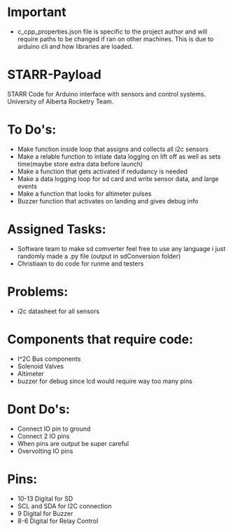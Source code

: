 # Important 
- c_cpp_properties.json file is specific to the project author and will require paths to be changed if ran on other machines. This is due to arduino cli and how libraries are loaded. 

# STARR-Payload
STARR Code for Arduino interface with sensors and control systems. University of Alberta Rocketry Team.

# To Do's:

 - Make function inside loop that assigns and collects all i2c sensors
 - Make a relable function to intiate data logging on lift off as well as sets time(maybe store extra data before launch)
 - Make a function that gets activated if redudancy is needed 
 - Make a data logging loop for sd card and write sensor data, and large events
 - Make a function that looks for altimeter pulses 
 - Buzzer function that activates on landing and gives debug info 

# Assigned Tasks:

- Software team to make sd comverter feel free to use any language i just randomly made a .py file (output in sdConversion folder)
- Christiaan to do code for runme and testers 


# Problems:

- i2c datasheet for all sensors 


# Components that require code:

- I^2C Bus components
- Solenoid Valves
- Altimeter 
- buzzer for debug since lcd would require way too many pins


# Dont Do's:

- Connect IO pin to ground
- Connect 2 IO pins
- When pins are output be super careful 
- Overvolting IO pins


# Pins:

- 10-13 Digital for SD 
- SCL and SDA for I2C connection
- 9 Digital for Buzzer
- 8-6 Digital for Relay Control
